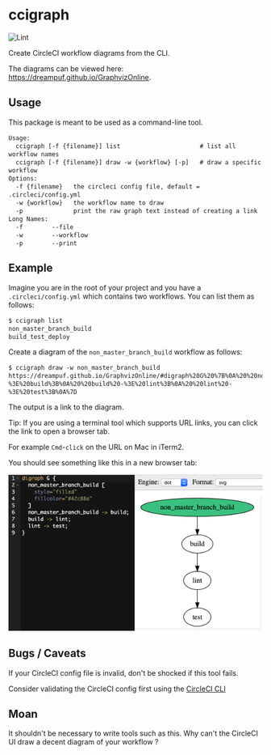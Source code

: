# ccigraph

![Lint](https://github.com/lqueryvg/ccigraph/workflows/Lint/badge.svg)

Create CircleCI workflow diagrams from the CLI.

The diagrams can be viewed here: https://dreampuf.github.io/GraphvizOnline.

## Usage

This package is meant to be used as a command-line tool.

```
Usage:
  ccigraph [-f {filename}] list                      # list all workflow names
  ccigraph [-f {filename}] draw -w {workflow} [-p]   # draw a specific workflow
Options:
  -f {filename}   the circleci config file, default = .circleci/config.yml
  -w {workflow}   the workflow name to draw
  -p              print the raw graph text instead of creating a link
Long Names:
  -f        --file
  -w        --workflow
  -p        --print
```

## Example

Imagine you are in the root of your project and
you have a `.circleci/config.yml` which contains
two workflows. You can list them as follows:

```
$ ccigraph list
non_master_branch_build
build_test_deploy
```

Create a diagram of the `non_master_branch_build` workflow as follows:

```
$ ccigraph draw -w non_master_branch_build
https://dreampuf.github.io/GraphvizOnline/#digraph%20G%20%7B%0A%20%20non_master_branch_build%20-%3E%20build%3B%0A%20%20build%20-%3E%20lint%3B%0A%20%20lint%20-%3E%20test%3B%0A%7D
```

The output is a link to the diagram.

Tip: If you are using a terminal tool which supports URL links,
you can click the link to open a browser tab.

For example `Cmd`-`click` on the URL on Mac in iTerm2.

You should see something like this in a new browser tab:

![screenshot](./diagrams/Screenshot.png)

## Bugs / Caveats

If your CircleCI config file is invalid, don't be shocked if this tool fails.

Consider validating the CircleCI config first using the [CircleCI CLI](https://circleci.com/docs/2.0/local-cli/)

## Moan

It shouldn't be necessary to write tools such as this.
Why can't the CircleCI UI draw a decent diagram of your workflow ?
